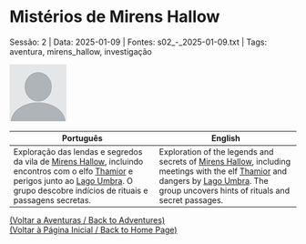 
# Mistérios de Mirens Hallow

Sessão: 2 | Data: 2025-01-09 | Fontes: s02_-_2025-01-09.txt | Tags: aventura, mirens_hallow, investigação

![Mistérios de Mirens Hallow](blank.png)

| Português | English |
|-----------|---------|
| Exploração das lendas e segredos da vila de [Mirens Hallow](mirens_hallow.md), incluindo encontros com o elfo [Thamior](thamior.md) e perigos junto ao [Lago Umbra](lago_umbra.md). O grupo descobre indícios de rituais e passagens secretas. | Exploration of the legends and secrets of [Mirens Hallow](mirens_hallow.md), including meetings with the elf [Thamior](thamior.md) and dangers by [Lago Umbra](lago_umbra.md). The group uncovers hints of rituals and secret passages. |

[(Voltar a Aventuras / Back to Adventures)](aventuras.md)  
[(Voltar à Página Inicial / Back to Home Page)](../../home.md)


























